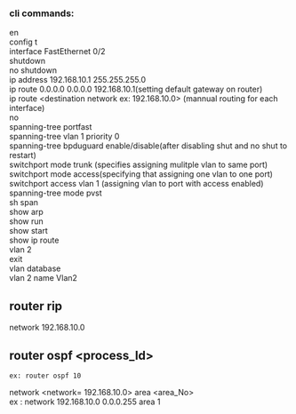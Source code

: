 ### cli commands:
 en  
 config t  
 interface FastEthernet 0/2  
 shutdown  
 no shutdown  
 ip address 192.168.10.1 255.255.255.0  
 ip route 0.0.0.0 0.0.0.0 192.168.10.1(setting default gateway on router)  
 ip route <destination network ex: 192.168.10.0><subnet mask><next hop interface> (mannual  routing for each interface)  
 no <command to remove fromt mannual route>  
 spanning-tree portfast  
 spanning-tree vlan 1 priority 0  
 spanning-tree bpduguard enable/disable(after disabling shut and no shut to restart)  
 switchport mode trunk (specifies assigning mulitple vlan to same port)  
 switchport mode access(specifying that assigning one vlan to one port)  
 switchport access vlan 1 (assigning vlan to port with access enabled)  
 spanning-tree mode pvst  
 sh span   
 show arp  
 show run    
 show start  
 show ip route  
 vlan 2  
 exit  
 vlan database  
 vlan 2 name Vlan2  
 
 ## router rip  
 network 192.168.10.0  

 ## router ospf <process_Id>  
    ex: router ospf 10  
 network <network= 192.168.10.0> <wildcard mask = 0.0.0.255> area <area_No>  
     ex : network 192.168.10.0 0.0.0.255 area 1  
